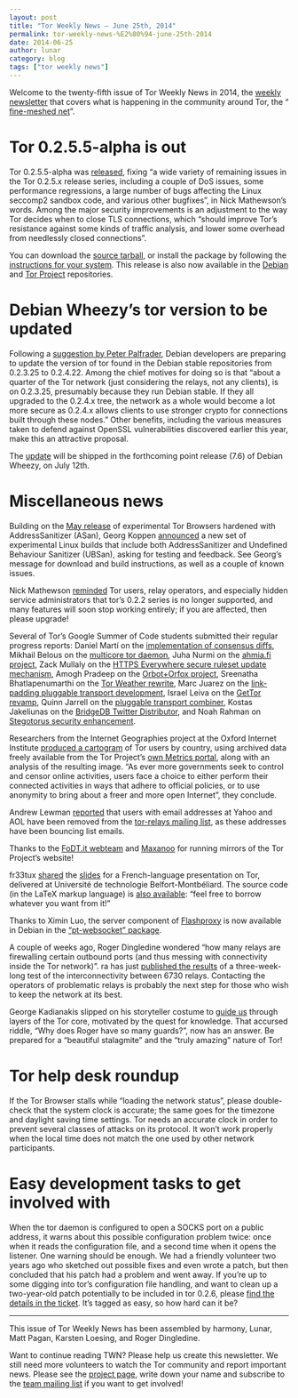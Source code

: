 ```yaml
---
layout: post
title: "Tor Weekly News — June 25th, 2014"
permalink: tor-weekly-news-%E2%80%94-june-25th-2014
date: 2014-06-25
author: lunar
category: blog
tags: ["tor weekly news"]
---
```


Welcome to the twenty-fifth issue of Tor Weekly News in 2014, the [weekly newsletter](https://lists.torproject.org/cgi-bin/mailman/listinfo/tor-news) that covers what is happening in the community around Tor, the “ [fine-meshed net](https://lists.torproject.org/pipermail/tor-talk/2014-June/033358.html)”.

# Tor 0.2.5.5-alpha is out

Tor 0.2.5.5-alpha was [released](https://lists.torproject.org/pipermail/tor-talk/2014-June/033347.html), fixing “a wide variety of remaining issues in the Tor 0.2.5.x release series, including a couple of DoS issues, some performance regressions, a large number of bugs affecting the Linux seccomp2 sandbox code, and various other bugfixes”, in Nick Mathewson’s words. Among the major security improvements is an adjustment to the way Tor decides when to close TLS connections, which “should improve Tor’s resistance against some kinds of traffic analysis, and lower some overhead from needlessly closed connections”.

You can download the [source tarball](https://www.torproject.org/dist/), or install the package by following the [instructions for your system](https://www.torproject.org/docs/installguide). This release is also now available in the [Debian](http://packages.qa.debian.org/t/tor/news/20140619T120436Z.html) and [Tor Project](https://www.torproject.org/docs/debian.html.en#development) repositories.

# Debian Wheezy’s tor version to be updated

Following a [suggestion by Peter Palfrader](https://bugs.debian.org/cgi-bin/bugreport.cgi?bug=751977), Debian developers are preparing to update the version of tor found in the Debian stable repositories from 0.2.3.25 to 0.2.4.22. Among the chief motives for doing so is that “about a quarter of the Tor network (just considering the relays, not any clients), is on 0.2.3.25, presumably because they run Debian stable. If they all upgraded to the 0.2.4.x tree, the network as a whole would become a lot more secure as 0.2.4.x allows clients to use stronger crypto for connections built through these nodes.” Other benefits, including the various measures taken to defend against OpenSSL vulnerabilities discovered earlier this year, make this an attractive proposal.

The [update](https://lists.debian.org/debian-changes/2014/06/msg00072.html) will be shipped in the forthcoming point release (7.6) of Debian Wheezy, on July 12th.

# Miscellaneous news

Building on the [May release](https://lists.torproject.org/pipermail/tor-qa/2014-May/000414.html) of experimental Tor Browsers hardened with AddressSanitizer (ASan), Georg Koppen [announced](https://lists.torproject.org/pipermail/tor-qa/2014-June/000428.html) a new set of experimental Linux builds that include both AddressSanitizer and Undefined Behaviour Sanitizer (UBSan), asking for testing and feedback. See Georg’s message for download and build instructions, as well as a couple of known issues.

Nick Mathewson [reminded](https://lists.torproject.org/pipermail/tor-talk/2014-June/033376.html) Tor users, relay operators, and especially hidden service administrators that tor’s 0.2.2 series is no longer supported, and many features will soon stop working entirely; if you are affected, then please upgrade!

Several of Tor’s Google Summer of Code students submitted their regular progress reports: Daniel Martí on the [implementation of consensus diffs](https://lists.torproject.org/pipermail/tor-dev/2014-June/007030.html), Mikhail Belous on the [multicore tor daemon](https://lists.torproject.org/pipermail/tor-dev/2014-June/007034.html), Juha Nurmi on the [ahmia.fi project](https://lists.torproject.org/pipermail/tor-reports/2014-June/000564.html), Zack Mullaly on the [HTTPS Everywhere secure ruleset update mechanism](https://lists.eff.org/pipermail/https-everywhere/2014-June/002147.html), Amogh Pradeep on the [Orbot+Orfox project](https://lists.torproject.org/pipermail/tor-dev/2014-June/007036.html), Sreenatha Bhatlapenumarthi on the [Tor Weather rewrite](https://lists.torproject.org/pipermail/tor-dev/2014-June/007037.html), Marc Juarez on the [link-padding pluggable transport development](https://lists.torproject.org/pipermail/tor-reports/2014-June/000567.html), Israel Leiva on the [GetTor revamp](https://lists.torproject.org/pipermail/tor-dev/2014-June/007039.html), Quinn Jarrell on the [pluggable transport combiner](https://lists.torproject.org/pipermail/tor-dev/2014-June/007040.html), Kostas Jakeliunas on the [BridgeDB Twitter Distributor](https://lists.torproject.org/pipermail/tor-dev/2014-June/007041.html), and Noah Rahman on [Stegotorus security enhancement](https://lists.torproject.org/pipermail/tor-dev/2014-June/007043.html).

Researchers from the Internet Geographies project at the Oxford Internet Institute [produced a cartogram](http://geography.oii.ox.ac.uk/?page=tor) of Tor users by country, using archived data freely available from the Tor Project’s [own Metrics portal](https://metrics.torproject.org), along with an analysis of the resulting image. “As ever more governments seek to control and censor online activities, users face a choice to either perform their connected activities in ways that adhere to official policies, or to use anonymity to bring about a freer and more open Internet”, they conclude.

Andrew Lewman [reported](https://lists.torproject.org/pipermail/tor-relays/2014-June/004752.html) that users with email addresses at Yahoo and AOL have been removed from the [tor-relays mailing list](https://lists.torproject.org/cgi-bin/mailman/listinfo/tor-relays), as these addresses have been bouncing list emails.

Thanks to the [FoDT.it webteam](https://lists.torproject.org/pipermail/tor-mirrors/2014-June/000617.html) and [Maxanoo](https://lists.torproject.org/pipermail/tor-mirrors/2014-June/000619.html) for running mirrors of the Tor Project’s website!

fr33tux [shared](https://lists.torproject.org/pipermail/tor-talk/2014-June/033337.html) the [slides](http://fr33tux.org/data/prez.pdf) for a French-language presentation on Tor, delivered at Université de technologie Belfort-Montbéliard. The source code (in the LaTeX markup language) is [also available](http://git.fr33tux.org/conference_tor_utbm.git): “feel free to borrow whatever you want from it!”

Thanks to Ximin Luo, the server component of [Flashproxy](https://crypto.stanford.edu/flashproxy/) is now available in Debian in the [“pt-websocket” package](https://packages.debian.org/sid/pt-websocket).

A couple of weeks ago, Roger Dingledine wondered “how many relays are firewalling certain outbound ports (and thus messing with connectivity inside the Tor network)”. ra has just [published the results](https://bugs.torproject.org/12131#comment:11) of a three-week-long test of the interconnectivity between 6730 relays. Contacting the operators of problematic relays is probably the next step for those who wish to keep the network at its best.

George Kadianakis slipped on his storyteller costume to [guide us](https://lists.torproject.org/pipermail/tor-dev/2014-June/007042.html) through layers of the Tor core, motivated by the quest for knowledge. That accursed riddle, “Why does Roger have so many guards?”, now has an answer. Be prepared for a “beautiful stalagmite” and the “truly amazing” nature of Tor!

# Tor help desk roundup

If the Tor Browser stalls while “loading the network status”, please double-check that the system clock is accurate; the same goes for the timezone and daylight saving time settings. Tor needs an accurate clock in order to prevent several classes of attacks on its protocol. It won’t work properly when the local time does not match the one used by other network participants.

# Easy development tasks to get involved with

When the tor daemon is configured to open a SOCKS port on a public address, it warns about this possible configuration problem twice: once when it reads the configuration file, and a second time when it opens the listener. One warning should be enough. We had a friendly volunteer two years ago who sketched out possible fixes and even wrote a patch, but then concluded that his patch had a problem and went away. If you’re up to some digging into tor’s configuration file handling, and want to clean up a two-year-old patch potentially to be included in tor 0.2.6, please [find the details in the ticket](https://bugs.torproject.org/4019). It’s tagged as easy, so how hard can it be?

* * *

This issue of Tor Weekly News has been assembled by harmony, Lunar, Matt Pagan, Karsten Loesing, and Roger Dingledine.

Want to continue reading TWN? Please help us create this newsletter. We still need more volunteers to watch the Tor community and report important news. Please see the [project page](https://trac.torproject.org/projects/tor/wiki/TorWeeklyNews), write down your name and subscribe to the [team mailing list](https://lists.torproject.org/cgi-bin/mailman/listinfo/news-team) if you want to get involved!

